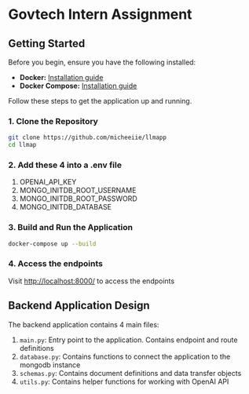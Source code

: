 # Govtech Intern Assignment

## Getting Started

Before you begin, ensure you have the following installed:

- **Docker:** [Installation guide](https://docs.docker.com/get-docker/)
- **Docker Compose:** [Installation guide](https://docs.docker.com/compose/install/)


Follow these steps to get the  application up and running.

### 1. Clone the Repository

```bash
git clone https://github.com/micheeiie/llmapp
cd llmap
```
### 2. Add these 4 into a .env file

1. OPENAI_API_KEY
2. MONGO_INITDB_ROOT_USERNAME
3. MONGO_INITDB_ROOT_PASSWORD
4. MONGO_INITDB_DATABASE

### 3. Build and Run the Application

```bash
docker-compose up --build
```

### 4. Access the endpoints

Visit [http://localhost:8000/](http://localhost:8000/) to access the endpoints

## Backend Application Design

The backend application contains 4 main files:
1. `main.py`: Entry point to the application. Contains endpoint and route definitions
2. `database.py`: Contains functions to connect the application to the mongodb instance 
3. `schemas.py`: Contains document definitions and data transfer objects
4. `utils.py`: Contains helper functions for working with OpenAI API
